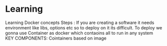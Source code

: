 # Learning
Learning Docker concepts
Steps :
If you are creating a software it needs environment like libs, options etc so to deploy on it its difficult.
To deploy we gonna use Container as docker which contaoins all to run in any system
KEY COMPONENTS:
Cointainers based on image
